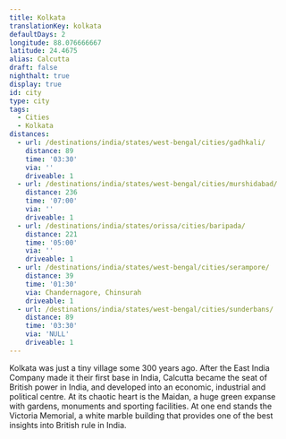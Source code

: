 ```yaml
---
title: Kolkata
translationKey: kolkata
defaultDays: 2
longitude: 88.076666667
latitude: 24.4675
alias: Calcutta
draft: false
nighthalt: true
display: true
id: city
type: city
tags:
  - Cities
  - Kolkata
distances:
  - url: /destinations/india/states/west-bengal/cities/gadhkali/
    distance: 89
    time: '03:30'
    via: ''
    driveable: 1
  - url: /destinations/india/states/west-bengal/cities/murshidabad/
    distance: 236
    time: '07:00'
    via: ''
    driveable: 1
  - url: /destinations/india/states/orissa/cities/baripada/
    distance: 221
    time: '05:00'
    via: ''
    driveable: 1
  - url: /destinations/india/states/west-bengal/cities/serampore/
    distance: 39
    time: '01:30'
    via: Chandernagore, Chinsurah
    driveable: 1
  - url: /destinations/india/states/west-bengal/cities/sunderbans/
    distance: 89
    time: '03:30'
    via: 'NULL'
    driveable: 1
---
```




































Kolkata was just a tiny village some 300 years ago. After the East India Company made it their first base in India, Calcutta became the seat of British power in India, and developed into an economic, industrial and political centre. At its chaotic heart is the Maidan, a huge green expanse with gardens, monuments and sporting facilities. At one end stands the Victoria Memorial, a white marble building that provides one of the best insights into British rule in India.